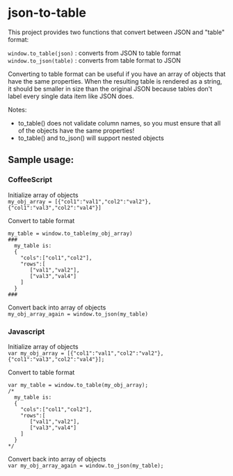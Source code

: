 # json-to-table

This project provides two functions that convert between JSON and "table" format:

`window.to_table(json)` : converts from JSON to table format  
`window.to_json(table)` : converts from table format to JSON

Converting to table format can be useful if you have an array of objects that have the same properties. When the resulting table is rendered as a string, it should be smaller in size than the original JSON because tables don't label every single data item like JSON does. 

Notes:

*  to_table() does not validate column names, so you must ensure that all of the objects have the same properties!
*  to_table() and to_json() will support nested objects


## Sample usage:

### CoffeeScript

Initialize array of objects  
`my_obj_array = [{"col1":"val1","col2":"val2"},{"col1":"val3","col2":"val4"}]`

Convert to table format

    my_table = window.to_table(my_obj_array)
    ### 
      my_table is:
      {
        "cols":["col1","col2"],
        "rows":[
           ["val1","val2"],
           ["val3","val4"]
        ]
      }
    ###

Convert back into array of objects  
`my_obj_array_again = window.to_json(my_table)`


### Javascript

Initialize array of objects  
`var my_obj_array = [{"col1":"val1","col2":"val2"},{"col1":"val3","col2":"val4"}];`

Convert to table format

    var my_table = window.to_table(my_obj_array);
    /* 
      my_table is:
      {
        "cols":["col1","col2"],
        "rows":[
           ["val1","val2"],
           ["val3","val4"]
        ]
      }
    */


Convert back into array of objects  
`var my_obj_array_again = window.to_json(my_table);`

